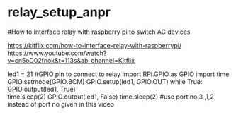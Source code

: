 # relay_setup_anpr

#How to interface relay with raspberry pi to switch AC devices

https://kitflix.com/how-to-interface-relay-with-raspberrypi/
https://www.youtube.com/watch?v=cn5oD02fnok&t=113s&ab_channel=Kitflix


led1 = 21 #GPIO pin to connect to relay
import RPi.GPIO as GPIO
import time
GPIO.setmode(GPIO.BCM)
GPIO.setup(led1, GPIO.OUT)
while True:
    GPIO.output(led1, True)    
    time.sleep(2)
    GPIO.output(led1, False)
    time.sleep(2)
#use port no 3 ,1,2 instead of port no given in this video 


